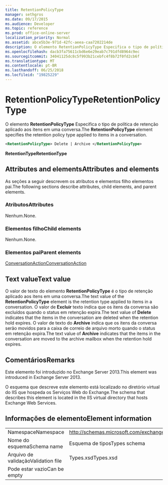 ```yaml
---
title: RetentionPolicyType
manager: sethgros
ms.date: 09/17/2015
ms.audience: Developer
ms.topic: reference
ms.prod: office-online-server
localization_priority: Normal
ms.assetid: abce5b3e-971d-42fc-aeea-caa7202214de
description: O elemento RetentionPolicyType Especifica o tipo de política de retenção aplicado aos itens em uma conversa.
ms.openlocfilehash: dacb3fa75611cbd6e6e29eab7c791dfd8964c9ec
ms.sourcegitcommit: 34041125dc8c5f993b21cebfc4f8b72f0fd2cb6f
ms.translationtype: MT
ms.contentlocale: pt-BR
ms.lasthandoff: 06/25/2018
ms.locfileid: "19825229"
---
```

# <a name="retentionpolicytype"></a><span data-ttu-id="feaa8-103">RetentionPolicyType</span><span class="sxs-lookup"><span data-stu-id="feaa8-103">RetentionPolicyType</span></span>

<span data-ttu-id="feaa8-104">O elemento **RetentionPolicyType** Especifica o tipo de política de retenção aplicado aos itens em uma conversa.</span><span class="sxs-lookup"><span data-stu-id="feaa8-104">The **RetentionPolicyType** element specifies the retention policy type applied to items in a conversation.</span></span> 
  
```XML
<RetentionPolicyType> Delete | Archive </RetentionPolicyType>
```

 <span data-ttu-id="feaa8-105">**RetentionType**</span><span class="sxs-lookup"><span data-stu-id="feaa8-105">**RetentionType**</span></span>
## <a name="attributes-and-elements"></a><span data-ttu-id="feaa8-106">Attributes and elements</span><span class="sxs-lookup"><span data-stu-id="feaa8-106">Attributes and elements</span></span>

<span data-ttu-id="feaa8-107">As seções a seguir descrevem os atributos e elementos filho elementos pai.</span><span class="sxs-lookup"><span data-stu-id="feaa8-107">The following sections describe attributes, child elements, and parent elements.</span></span>
  
### <a name="attributes"></a><span data-ttu-id="feaa8-108">Atributos</span><span class="sxs-lookup"><span data-stu-id="feaa8-108">Attributes</span></span>

<span data-ttu-id="feaa8-109">Nenhum.</span><span class="sxs-lookup"><span data-stu-id="feaa8-109">None.</span></span>
  
### <a name="child-elements"></a><span data-ttu-id="feaa8-110">Elementos filho</span><span class="sxs-lookup"><span data-stu-id="feaa8-110">Child elements</span></span>

<span data-ttu-id="feaa8-111">Nenhum.</span><span class="sxs-lookup"><span data-stu-id="feaa8-111">None.</span></span>
  
### <a name="parent-elements"></a><span data-ttu-id="feaa8-112">Elementos pai</span><span class="sxs-lookup"><span data-stu-id="feaa8-112">Parent elements</span></span>

[<span data-ttu-id="feaa8-113">ConversationAction</span><span class="sxs-lookup"><span data-stu-id="feaa8-113">ConversationAction</span></span>](conversationaction.md)
  
## <a name="text-value"></a><span data-ttu-id="feaa8-114">Text value</span><span class="sxs-lookup"><span data-stu-id="feaa8-114">Text value</span></span>

<span data-ttu-id="feaa8-115">O valor de texto do elemento **RetentionPolicyType** é o tipo de retenção aplicado aos itens em uma conversa.</span><span class="sxs-lookup"><span data-stu-id="feaa8-115">The text value of the **RetentionPolicyType** element is the retention type applied to items in a conversation.</span></span> <span data-ttu-id="feaa8-116">O valor de **Excluir** texto indica que os itens da conversa são excluídos quando o status em retenção expira.</span><span class="sxs-lookup"><span data-stu-id="feaa8-116">The text value of **Delete** indicates that the items in the conversation are deleted when the retention hold expires.</span></span> <span data-ttu-id="feaa8-117">O valor de texto do **Archive** indica que os itens da conversa serão movidos para a caixa de correio de arquivo morto quando o status em retenção expira.</span><span class="sxs-lookup"><span data-stu-id="feaa8-117">The text value of **Archive** indicates that the items in the conversation are moved to the archive mailbox when the retention hold expires.</span></span> 
  
## <a name="remarks"></a><span data-ttu-id="feaa8-118">Comentários</span><span class="sxs-lookup"><span data-stu-id="feaa8-118">Remarks</span></span>

<span data-ttu-id="feaa8-119">Este elemento foi introduzido no Exchange Server 2013.</span><span class="sxs-lookup"><span data-stu-id="feaa8-119">This element was introduced in Exchange Server 2013.</span></span>
  
<span data-ttu-id="feaa8-120">O esquema que descreve este elemento está localizado no diretório virtual do IIS que hospeda os Serviços Web do Exchange.</span><span class="sxs-lookup"><span data-stu-id="feaa8-120">The schema that describes this element is located in the IIS virtual directory that hosts Exchange Web Services.</span></span>
  
## <a name="element-information"></a><span data-ttu-id="feaa8-121">Informações de elemento</span><span class="sxs-lookup"><span data-stu-id="feaa8-121">Element information</span></span>

|||
|:-----|:-----|
|<span data-ttu-id="feaa8-122">Namespace</span><span class="sxs-lookup"><span data-stu-id="feaa8-122">Namespace</span></span>  <br/> |http://schemas.microsoft.com/exchange/services/2006/types  <br/> |
|<span data-ttu-id="feaa8-123">Nome do esquema</span><span class="sxs-lookup"><span data-stu-id="feaa8-123">Schema name</span></span>  <br/> |<span data-ttu-id="feaa8-124">Esquema de tipos</span><span class="sxs-lookup"><span data-stu-id="feaa8-124">Types schema</span></span>  <br/> |
|<span data-ttu-id="feaa8-125">Arquivo de validação</span><span class="sxs-lookup"><span data-stu-id="feaa8-125">Validation file</span></span>  <br/> |<span data-ttu-id="feaa8-126">Types.xsd</span><span class="sxs-lookup"><span data-stu-id="feaa8-126">Types.xsd</span></span>  <br/> |
|<span data-ttu-id="feaa8-127">Pode estar vazio</span><span class="sxs-lookup"><span data-stu-id="feaa8-127">Can be empty</span></span>  <br/> ||
   

